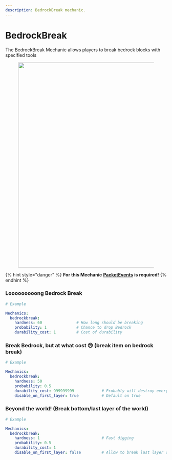 ```yaml
---
description: BedrockBreak mechanic.
---
```


# BedrockBreak

The BedrockBreak Mechanic allows players to break bedrock blocks with specified tools

<figure><img src="../.gitbook/assets/bedrockbreak.gif" alt="" width="640"><figcaption></figcaption></figure>

{% hint style="danger" %}
**For this Mechanic** [**PacketEvents**](https://www.spigotmc.org/resources/packetevents-api.80279/) **is required!**
{% endhint %}

### Looooooooong Bedrock Break

```yaml
# Example

Mechanics:
  bedrockbreak:
    hardness: 60               # How long should be breaking
    probability: 1             # Chance to drop Bedrock
    durability_cost: 1         # Cost of durability
```

### Break Bedrock, but at what cost 😢 (break item on bedrock break)

```yaml
# Example

Mechanics:
  bedrockbreak:
    hardness: 50
    probability: 0.5                      
    durability_cost: 999999999            # Probably will destroy every created item
    disable_on_first_layer: true          # Default on true
```

### Beyond the world! (Break bottom/last layer of the world)

```yaml
# Example

Mechanics:
  bedrockbreak:
    hardness: 1                           # Fast digging
    probability: 0.5                      
    durability_cost: 1
    disable_on_first_layer: false         # Allow to break last layer of the bedrock
```
